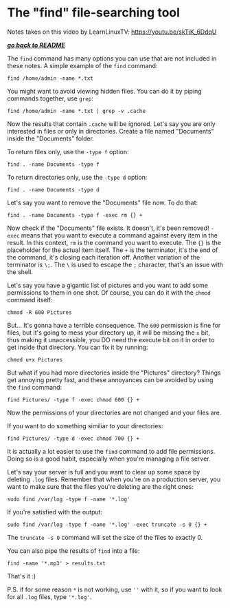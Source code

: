 # The "find" file-searching tool

Notes takes on this video by LearnLinuxTV: 
https://youtu.be/skTiK_6DdqU

[***go back to README***](README.md)  

The `find` command has many options you can use that are not included in these
notes. A simple example of the `find` command:

    find /home/admin -name *.txt 

You might want to avoid viewing hidden files. You can do it by piping commands
together, use `grep`:

    find /home/admin -name *.txt | grep -v .cache
    
Now the results that contain `.cache` will be ignored. Let's say you are only
interested in files or only in directories. Create a file named "Documents"
inside the "Documents" folder. 

To return files only, use the `-type f` option:

    find . -name Documents -type f

To return directories only, use the `-type d` option:

    find . -name Documents -type d 

Let's say you want to remove the "Documents" file now. To do that:

    find . -name Documents -type f -exec rm {} +
    
Now check if the "Documents" file exists. It doesn't, it's been removed!
`-exec` means that you want to execute a command against every item in the
result. In this context, `rm` is the command you want to execute. The `{}` is
the placeholder for the actual item itself. The `+` is the terminator, it's the
end of the command, it's closing each iteration off. Another variation of the 
terminator is `\;`. The `\` is used to escape the `;` character, that's an issue
with the shell.

Let's say you have a gigantic list of pictures and you want to add some
permissions to them in one shot. Of course, you can do it with the `chmod`
command itself:

    chmod -R 600 Pictures

But... It's gonna have a terrible consequence. The `600` permission is fine for
files, but it's going to mess your directory up, it will be missing the `x` bit,
thus making it unaccessible, you DO need the execute bit on it in order to get
inside that directory. You can fix it by running:

    chmod u+x Pictures

But what if you had more directories inside the "Pictures" directory? Things get
annoying pretty fast, and these annoyances can be avoided by using the `find`
command:

    find Pictures/ -type f -exec chmod 600 {} +

Now the permissions of your directories are not changed and your files are.

If you want to do something similiar to your directories:

    find Pictures/ -type d -exec chmod 700 {} +

It is actually a lot easier to use the `find` command to add file permissions.
Doing so is a good habit, especially when you're managing a file server. 

Let's say your server is full and you want to clear up some space by deleting
`.log` files. Remember that when you're on a production server, you want to make
sure that the files you're deleting are the right ones:

    sudo find /var/log -type f -name '*.log'

If you're satisfied with the output:

    sudo find /var/log -type f -name '*.log' -exec truncate -s 0 {} +

The `truncate -s 0` command will set the size of the files to exactly 0.

You can also pipe the results of `find` into a file:

    find -name '*.mp3' > results.txt

That's it :)

P.S. if for some reason `*` is not working, use `''` with it, so if you want to
look for all `.log` files, type `'*.log'`.
